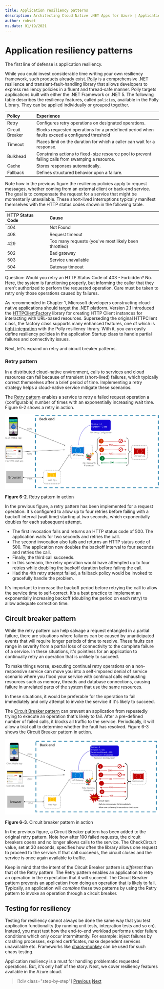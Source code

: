```yaml
---
title: Application resiliency patterns
description: Architecting Cloud Native .NET Apps for Azure | Application Resiliency Patterns
author: robvet
ms.date: 01/19/2021
---
```


# Application resiliency patterns

The first line of defense is application resiliency.

While you could invest considerable time writing your own resiliency framework, such products already exist. [Polly](http://www.thepollyproject.org/) is a comprehensive .NET resilience and transient-fault-handling library that allows developers to express resiliency policies in a fluent and thread-safe manner. Polly targets applications built with either the .NET Framework or .NET 5. The following table describes the resiliency features, called `policies`, available in the Polly Library. They can be applied individually or grouped together.

| Policy | Experience |
| :-------- | :-------- |
| Retry | Configures retry operations on designated operations. |
| Circuit Breaker | Blocks requested operations for a predefined period when faults exceed a configured threshold |
| Timeout | Places limit on the duration for which a caller can wait for a response. |
| Bulkhead | Constrains actions to fixed-size resource pool to prevent failing calls from swamping a resource. |
| Cache | Stores responses automatically. |
| Fallback | Defines structured behavior upon a failure. |

Note how in the previous figure the resiliency policies apply to request messages, whether coming from an external client or back-end service. The goal is to compensate the request for a service that might be momentarily unavailable. These short-lived interruptions typically manifest themselves with the HTTP status codes shown in the following table.

| HTTP Status Code| Cause |
| :-------- | :-------- |
| 404 | Not Found |
| 408 | Request timeout |
| 429 | Too many requests (you've most likely been throttled) |
| 502 | Bad gateway |
| 503 | Service unavailable |
| 504 | Gateway timeout |

Question: Would you retry an HTTP Status Code of 403 - Forbidden? No. Here, the system is functioning properly, but informing the caller that they aren't authorized to perform the requested operation. Care must be taken to retry only those operations caused by failures.

As recommended in Chapter 1, Microsoft developers constructing cloud-native applications should target the .NET platform. Version 2.1 introduced the [HTTPClientFactory](https://www.stevejgordon.co.uk/introduction-to-httpclientfactory-aspnetcore) library for creating HTTP Client instances for interacting with URL-based resources. Superseding the original HTTPClient class, the factory class supports many enhanced features, one of which is [tight integration](../microservices/implement-resilient-applications/implement-http-call-retries-exponential-backoff-polly.md) with the Polly resiliency library. With it, you can easily define resiliency policies in the application Startup class to handle partial failures and connectivity issues.

Next, let's expand on retry and circuit breaker patterns.

### Retry pattern

In a distributed cloud-native environment, calls to services and cloud resources can fail because of transient (short-lived) failures, which typically correct themselves after a brief period of time. Implementing a retry strategy helps a cloud-native service mitigate these scenarios.

The [Retry pattern](/azure/architecture/patterns/retry) enables a service to retry a failed request operation a (configurable) number of times with an exponentially increasing wait time. Figure 6-2 shows a retry in action.

![Retry pattern in action](./media/retry-pattern.png)

**Figure 6-2**. Retry pattern in action

In the previous figure, a retry pattern has been implemented for a request operation. It's configured to allow up to four retries before failing with a backoff interval (wait time) starting at two seconds, which exponentially doubles for each subsequent attempt.

- The first invocation fails and returns an HTTP status code of 500. The application waits for two seconds and retries the call.
- The second invocation also fails and returns an HTTP status code of 500. The application now doubles the backoff interval to four seconds and retries the call.
- Finally, the third call succeeds.
- In this scenario, the retry operation would have attempted up to four retries while doubling the backoff duration before failing the call.
- Had the 4th retry attempt failed, a fallback policy would be invoked to gracefully handle the problem.

It's important to increase the backoff period before retrying the call to allow the service time to self-correct. It's a best practice to implement an exponentially increasing backoff (doubling the period on each retry) to allow adequate correction time.

## Circuit breaker pattern

While the retry pattern can help salvage a request entangled in a partial failure, there are situations where failures can be caused by unanticipated events that will require longer periods of time to resolve. These faults can range in severity from a partial loss of connectivity to the complete failure of a service. In these situations, it's pointless for an application to continually retry an operation that is unlikely to succeed.

To make things worse, executing continual retry operations on a non-responsive service can move you into a self-imposed denial of service scenario where you flood your service with continual calls exhausting resources such as memory, threads and database connections, causing failure in unrelated parts of the system that use the same resources.

In these situations, it would be preferable for the operation to fail immediately and only attempt to invoke the service if it's likely to succeed.

The [Circuit Breaker pattern](/azure/architecture/patterns/circuit-breaker) can prevent an application from repeatedly trying to execute an operation that's likely to fail. After a pre-defined number of failed calls, it blocks all traffic to the service. Periodically, it will allow a trial call to determine whether the fault has resolved. Figure 6-3 shows the Circuit Breaker pattern in action.

![Circuit breaker pattern in action](./media/circuit-breaker-pattern.png)

**Figure 6-3**. Circuit breaker pattern in action

In the previous figure, a Circuit Breaker pattern has been added to the original retry pattern. Note how after 100 failed requests, the circuit breakers opens and no longer allows calls to the service. The CheckCircuit value, set at 30 seconds, specifies how often the library allows one request to proceed to the service. If that call succeeds, the circuit closes and the service is once again available to traffic.

Keep in mind that the intent of the Circuit Breaker pattern is *different* than that of the Retry pattern. The Retry pattern enables an application to retry an operation in the expectation that it will succeed. The Circuit Breaker pattern prevents an application from doing an operation that is likely to fail. Typically, an application will *combine* these two patterns by using the Retry pattern to invoke an operation through a circuit breaker.

## Testing for resiliency

Testing for resiliency cannot always be done the same way that you test application functionality (by running unit tests, integration tests and so on). Instead, you must test how the end-to-end workload performs under failure conditions which only occur intermittently. For example: inject failures by crashing processes, expired certificates, make dependent services unavailable etc. Frameworks like [chaos-monkey](https://github.com/Netflix/chaosmonkey) can be used for such chaos testing.

Application resiliency is a must for handling problematic requested operations. But, it's only half of the story. Next, we cover resiliency features available in the Azure cloud.

>[!div class="step-by-step"]
>[Previous](resiliency.md)
>[Next](infrastructure-resiliency-azure.md)
